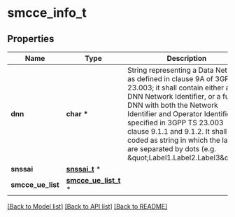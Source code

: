 # smcce_info_t

## Properties
Name | Type | Description | Notes
------------ | ------------- | ------------- | -------------
**dnn** | **char \*** | String representing a Data Network as defined in clause 9A of 3GPP TS 23.003;  it shall contain either a DNN Network Identifier, or a full DNN with both the Network  Identifier and Operator Identifier, as specified in 3GPP TS 23.003 clause 9.1.1 and 9.1.2. It shall be coded as string in which the labels are separated by dots  (e.g. \&quot;Label1.Label2.Label3\&quot;).  | [optional] 
**snssai** | [**snssai_t**](snssai.md) \* |  | [optional] 
**smcce_ue_list** | [**smcce_ue_list_t**](smcce_ue_list.md) \* |  | 

[[Back to Model list]](../README.md#documentation-for-models) [[Back to API list]](../README.md#documentation-for-api-endpoints) [[Back to README]](../README.md)


